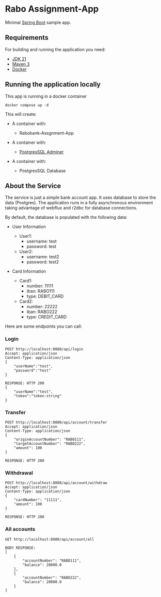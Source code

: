 
# Rabo Assignment-App

Minimal [Spring Boot](http://projects.spring.io/spring-boot/) sample app.

## Requirements

For building and running the application you need:

- [JDK 21](https://www.oracle.com/java/technologies/downloads/#java21)
- [Maven 3](https://maven.apache.org)
- [Docker](https://www.docker.com/)
## Running the application locally

This app is running in a docker container

```shell
docker compose up -d
```

This will create:

* A container with:
    - Rabobank-Assgnment-App

* A container with:
    - [PostgresSQL Adminer](http://localhost:1010/?pgsql=ccs-tech-server&username=ccs-tech-user&db=ccs-tech-db&ns=public)

* A container with:
    - PostgresSQL Database

## About the Service

The service is just a simple bank account app. It uses database to store the data (Postgres).
The application runs in a fully asynchronous environment taking advantage of webflux and r2dbc for database connections.

By default, the database is populated with the following data:
* User Information
  * User1:
      * username: test
      * password: test
  * User2:
      * username: test2
      * password: test2

* Card Information
    * Card1:
        * number: 11111
        * iban: RABO111
        * type: DEBIT_CARD
    * Card2:
        * number: 22222
        * iban: RABO222
        * type: CREDIT_CARD

Here are some endpoints you can call:

### Login

```
POST http://localhost:8080/api/login
Accept: application/json
Content-Type: application/json
{
    "userName":"test",
    "password":"test"
}    

RESPONSE: HTTP 200
{
    "userName":"test",
    "token":"token-string"
} 
```

### Transfer
```
POST http://localhost:8080/api/account/transfer
Accept: application/json
Content-Type: application/json
{
    "originAccountNumber": "RABO111",
    "targetAccountNumber": "RABO222",
    "amount": 100
}

RESPONSE: HTTP 200
```

### Withdrawal
```
POST http://localhost:8080/api/account/withdraw
Accept: application/json
Content-Type: application/json
{
    "cardNumber": "11111",
    "amount": 100
}

RESPONSE: HTTP 200
```

### All accounts
```
GET http://localhost:8080/api/account/all

BODY RESPONSE:
[
    {
        "accountNumber": "RABO111",
        "balance": 20000.0
    },
    {
        "accountNumber": "RABO222",
        "balance": 20000.0
    }
]
```
